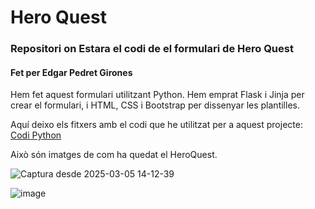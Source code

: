 # Hero Quest
### Repositori on Estara el codi de el formulari de Hero Quest
#### Fet per Edgar Pedret Girones
Hem fet aquest formulari utilitzant Python. Hem emprat Flask i Jinja per crear el formulari, i HTML, CSS i Bootstrap per dissenyar les plantilles.  

Aquí deixo els fitxers amb el codi que he utilitzat per a aquest projecte:  
[Codi Python](formulari_hero.py)

Això són imatges de com ha quedat el HeroQuest.

![Captura desde 2025-03-05 14-12-39](https://github.com/user-attachments/assets/c94064b4-2949-469e-9694-2b37fddd6f8d)

![image](https://github.com/user-attachments/assets/9f238a1b-b446-40f8-b5d1-41374ce9bb33)
